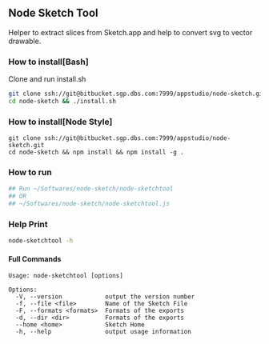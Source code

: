 ## Node Sketch Tool
Helper to extract slices from Sketch.app and help to convert svg to vector drawable.

### How to install[Bash]
Clone and run install.sh

```bash
git clone ssh://git@bitbucket.sgp.dbs.com:7999/appstudio/node-sketch.git
cd node-sketch && ./install.sh
```
### How to install[Node Style]
```
git clone ssh://git@bitbucket.sgp.dbs.com:7999/appstudio/node-sketch.git
cd node-sketch && npm install && npm install -g .
```
### How to run
```bash
## Run ~/Softwares/node-sketch/node-sketchtool
## OR
## ~/Softwares/node-sketch/node-sketchtool.js
```
### Help Print
```bash
node-sketchtool -h
```
#### Full Commands
```
Usage: node-sketchtool [options]

Options:
  -V, --version            output the version number
  -f, --file <file>        Name of the Sketch File
  -F, --formats <formats>  Formats of the exports
  -d, --dir <dir>          Formats of the exports
  --home <home>            Sketch Home
  -h, --help               output usage information
```